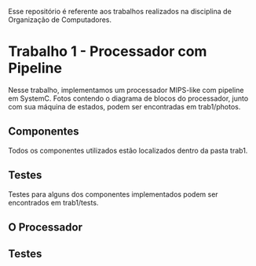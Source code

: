 Esse repositório é referente aos trabalhos realizados na disciplina de Organização de Computadores.

# Trabalho 1 - Processador com Pipeline

Nesse trabalho, implementamos um processador MIPS-like com pipeline em SystemC. Fotos contendo o diagrama de blocos do processador, junto com sua máquina de estados, podem ser encontradas em trab1/photos.

## Componentes

Todos os componentes utilizados estão localizados dentro da pasta trab1.

## Testes

Testes para alguns dos componentes implementados podem ser encontrados em trab1/tests.

## O Processador

## Testes


